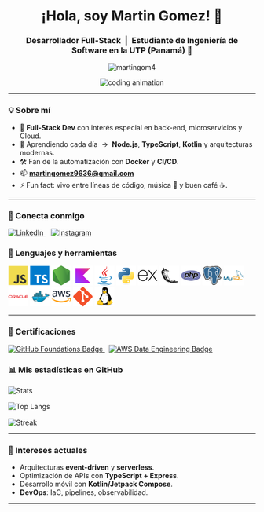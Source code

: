 <h1 align="center">¡Hola, soy Martin Gomez! 👋</h1>
<h3 align="center">Desarrollador Full-Stack &nbsp;|&nbsp; Estudiante de Ingeniería de Software en la UTP (Panamá) 🌟</h3>

<p align="center">
  <img src="https://komarev.com/ghpvc/?username=martingom4&label=Visitas%20al%20perfil&color=0e75b6&style=flat" alt="martingom4" />
</p>

<p align="center">
  <img src="https://github.com/Adam-pw/Adam-pw/blob/main/animation_500_kxa883sd.gif" width="250" alt="coding animation" />
</p>

---

### 💡 Sobre mí
- 🎯 **Full-Stack Dev** con interés especial en back-end, microservicios y Cloud.
- 🌱 Aprendiendo cada día &nbsp;→&nbsp; **Node.js**, **TypeScript**, **Kotlin** y arquitecturas modernas.
- 🛠️ Fan de la automatización con **Docker** y **CI/CD**.
- 📫 **martingomez9636@gmail.com**
- ⚡ Fun fact: vivo entre líneas de código, música 🎵 y buen café ☕️.

---
### 🤝 Conecta conmigo
<p align="left">
  <a href="https://www.linkedin.com/in/martingom4/" target="_blank">
    <img src="https://raw.githubusercontent.com/rahuldkjain/github-profile-readme-generator/master/src/images/icons/Social/linked-in-alt.svg"
         alt="LinkedIn"
         width="32" height="32"/>
  </a>
  &nbsp;&nbsp;
  <a href="https://instagram.com/martingom4" target="_blank">
    <img src="https://raw.githubusercontent.com/rahuldkjain/github-profile-readme-generator/master/src/images/icons/Social/instagram.svg"
         alt="Instagram"
         width="32" height="32"/>
  </a>
</p>

### 🧰 Lenguajes y herramientas

<p>
  <!-- Core -->
  <img src="https://raw.githubusercontent.com/devicons/devicon/master/icons/javascript/javascript-original.svg" title="JavaScript" width="40" height="40"/>
  <img src="https://raw.githubusercontent.com/devicons/devicon/master/icons/typescript/typescript-original.svg" title="TypeScript" width="40" height="40"/>
  <img src="https://raw.githubusercontent.com/devicons/devicon/master/icons/nodejs/nodejs-original.svg" title="Node.js" width="40" height="40"/>
  <img src="https://raw.githubusercontent.com/devicons/devicon/master/icons/kotlin/kotlin-original.svg" title="Kotlin" width="40" height="40"/>
  <img src="https://raw.githubusercontent.com/devicons/devicon/master/icons/java/java-original.svg" title="Java" width="40" height="40"/>
  <img src="https://raw.githubusercontent.com/devicons/devicon/master/icons/python/python-original.svg" title="Python" width="40" height="40"/>
  
  <!-- Back-end / Databases -->
  <img src="https://raw.githubusercontent.com/devicons/devicon/master/icons/express/express-original.svg" title="Express" width="40" height="40"/>
  <img src="https://raw.githubusercontent.com/devicons/devicon/master/icons/flask/flask-original.svg" title="Flask" width="40" height="40"/>
  <img src="https://raw.githubusercontent.com/devicons/devicon/master/icons/php/php-original.svg" title="PHP" width="40" height="40"/>
  <img src="https://raw.githubusercontent.com/devicons/devicon/master/icons/postgresql/postgresql-original.svg" title="PostgreSQL" width="40" height="40"/>
  <img src="https://raw.githubusercontent.com/devicons/devicon/master/icons/mysql/mysql-original-wordmark.svg" title="MySQL" width="40" height="40"/>
  <img src="https://raw.githubusercontent.com/devicons/devicon/master/icons/oracle/oracle-original.svg" title="Oracle" width="40" height="40"/>

  <!-- Tools / Cloud -->
  <img src="https://raw.githubusercontent.com/devicons/devicon/master/icons/docker/docker-original.svg" title="Docker" width="40" height="40"/>
  <img src="https://raw.githubusercontent.com/devicons/devicon/master/icons/amazonwebservices/amazonwebservices-original-wordmark.svg" title="AWS" width="40" height="40"/>
  <img src="https://raw.githubusercontent.com/devicons/devicon/master/icons/git/git-original.svg" title="Git" width="40" height="40"/>
  <img src="https://raw.githubusercontent.com/devicons/devicon/master/icons/linux/linux-original.svg" title="Linux" width="40" height="40"/>
</p>

---
### 🏅 Certificaciones
<p>
  <!-- GitHub Foundations -->
  <a href="[https://github.com/skills/foundations](https://www.credly.com/earner/earned/badge/639411c5-b8ce-4c8e-875e-5e0c14b95013)" target="_blank">
    <img src="https://img.shields.io/badge/GitHub%20Foundations-%23121011?logo=github&logoColor=white&style=for-the-badge" alt="GitHub Foundations Badge" />
  </a>
  &nbsp;
  <!-- AWS Data Engineering -->
  <a href="[https://aws.amazon.com/training/learn-about/data-engineering/](https://www.credly.com/earner/earned/badge/480eb1ec-5de2-4f0e-bec2-90c7b04354be)" target="_blank">
    <img src="https://img.shields.io/badge/AWS%20Data%20Engineering-%23FF9900?logo=amazon-aws&logoColor=white&style=for-the-badge" alt="AWS Data Engineering Badge" />
  </a>
</p>


### 📊 Mis estadísticas en GitHub
<p>
  <img align="center" src="https://github-readme-stats.vercel.app/api?username=martingom4&show_icons=true&theme=github_dark&hide_border=true" alt="Stats" />
</p>
<p>
  <img align="center" src="https://github-readme-stats.vercel.app/api/top-langs/?username=martingom4&layout=compact&theme=github_dark&hide_border=true" alt="Top Langs" />
</p>
<p>
  <img align="center" src="https://github-readme-streak-stats.herokuapp.com/?user=martingom4&theme=dark&hide_border=true" alt="Streak" />
</p>

---

### 🚀 Intereses actuales
- Arquitecturas **event-driven** y **serverless**.
- Optimización de APIs con **TypeScript + Express**.
- Desarrollo móvil con **Kotlin/Jetpack Compose**.
- **DevOps**: IaC, pipelines, observabilidad.

---
